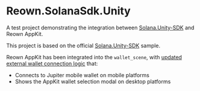 # Reown.SolanaSdk.Unity

A test project demonstrating the integration between [Solana.Unity-SDK](https://github.com/magicblock-labs/Solana.Unity-SDK) and Reown AppKit.

This project is based on the official [Solana.Unity-SDK](https://github.com/magicblock-labs/Solana.Unity-SDK) sample.

Reown AppKit has been integrated into the `wallet_scene`, with [updated external wallet connection logic](https://github.com/reown-com/reown-dotnet/blob/feat/solana-network/playground/Reown.SolanaSdk.Unity/Assets/Solana%20Wallet/Scripts/example/screens/LoginScreen.cs#L90-L106) that:

- Connects to Jupiter mobile wallet on mobile platforms
- Shows the AppKit wallet selection modal on desktop platforms
